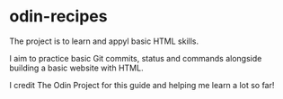 # odin-recipes
The project is to learn and appyl basic HTML skills.

I aim to practice basic Git commits, status and commands alongside building a basic website with HTML.

I credit The Odin Project for this guide and helping me learn a lot so far!